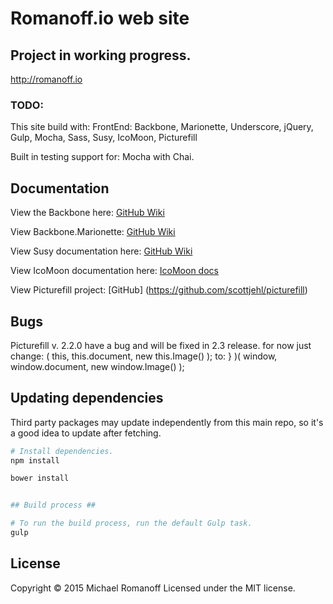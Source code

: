 Romanoff.io web site
=================

## Project in working progress. ##

http://romanoff.io


### TODO: ###

This site build with:
FrontEnd: Backbone, Marionette, Underscore, jQuery, Gulp, Mocha, Sass, Susy, IcoMoon, Picturefill

Built in testing support for: Mocha with Chai.


## Documentation ##

View the Backbone here:
[GitHub Wiki](https://github.com/jashkenas/backbone/wiki)

View Backbone.Marionette:
[GitHub Wiki](https://github.com/marionettejs/backbone.marionette)

View Susy documentation here:
[GitHub Wiki](https://github.com/ericam/susy/wiki)

View IcoMoon documentation here:
[IcoMoon docs](http://icomoon.io/#docs)

View Picturefill project:
[GitHub] (https://github.com/scottjehl/picturefill)


## Bugs

Picturefill v. 2.2.0 have a bug and will be fixed in 2.3 release.
for now just change:
( this, this.document, new this.Image() );
to:
} )( window, window.document, new window.Image() );



## Updating dependencies ##

Third party packages may update independently from this main repo, so it's a
good idea to update after fetching.

``` bash
# Install dependencies.
npm install

bower install


## Build process ##

# To run the build process, run the default Gulp task.
gulp
```

## License ##
Copyright © 2015 Michael Romanoff
Licensed under the MIT license.
